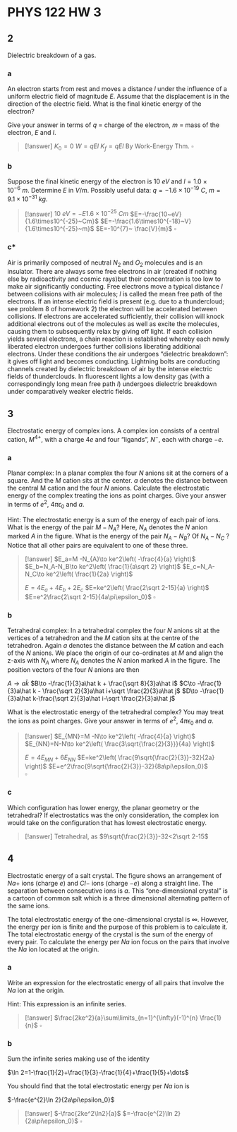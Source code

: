 # PHYS 122 HW 3
 
## 2

Dielectric breakdown of a gas.

### a

An electron starts from rest and moves a distance $l$ under the influence of a uniform electric field of magnitude $E$. Assume that the displacement is in the direction of the electric field. What is the final kinetic energy of the electron?

Give your answer in terms of $q$ = charge of the electron, $m$ = mass of the electron, $E$ and $l$.

> [!answer]
> $K_0=0$
> $W=qEl$
> $K_f=qEl$ By Work-Energy Thm.
> $\square$

### b

Suppose the final kinetic energy of the electron is $10~eV$ and $l=1.0\times10^{-6}~m$. Determine $E$ in $V/m$. Possibly useful data: $q=-1.6\times10^{-19}~C$, $m=9.1\times10^{-31}~kg$.

> [!answer]
> $10~eV=-E1.6\times10^{-25}~Cm$
> $E=-\frac{10~eV}{1.6\times10^{-25}~Cm}$
> $E=-\frac{1.6\times10^{-18}~V}{1.6\times10^{-25}~m}$
> $E=-10^{7}~ \frac{V}{m}$
> $\square$

### c*

Air is primarily composed of neutral $N_2$ and $O_2$ molecules and is an insulator. There are always some free electrons in air (created if nothing else by radioactivity and cosmic rays)but their concentration is too low to make air significantly conducting. Free electrons move a typical distance $l$ between collisions with air molecules; $l$ is called the mean free path of the electrons. If an intense electric field is present (e.g. due to a thundercloud; see problem 8 of homework 2) the electron will be accelerated between collisions. If electrons are accelerated sufficiently, their collision will knock additional electrons out of the molecules as well as excite the molecules, causing them to subsequently relax by giving off light. If each collision yields several electrons, a chain reaction is established whereby each newly liberated electron undergoes further collisions liberating additional electrons. Under these conditions the air undergoes “dielectric breakdown”: it gives off light and becomes conducting. Lightning bolts are conducting channels created by dielectric breakdown of air by the intense electric fields of thunderclouds. In fluorescent lights a low density gas (with a correspondingly long mean free path $l$) undergoes dielectric breakdown under comparatively weaker electric fields.

## 3

Electrostatic energy of complex ions. A complex ion consists of a central cation, $M^{4+}$, with a charge $4e$ and four “ligands”, $N^-$, each with charge $-e$.

### a

Planar complex: In a planar complex the four $N$ anions sit at the corners of a square. And the $M$ cation sits at the center. $a$ denotes the distance between the central M cation and the four $N$ anions. Calculate the electrostatic energy of the complex treating the ions as point charges. Give your answer in terms of $e^2$, $4\pi\epsilon_0$ and $a$.

Hint: The electrostatic energy is a sum of the energy of each pair of ions. What is the energy of the pair $M -N_A$? Here, $N_A$ denotes the $N$ anion marked $A$ in the figure. What is the energy of the pair $N_A-N_B$? Of $N_A-N_C$ ? Notice that all other pairs are equivalent to one of these three.

> [!answer]
> $E_a=M -N_{A}\to ke^2\left( -\frac{4}{a} \right)$
> $E_b=N_A-N_B\to ke^2\left( \frac{1}{a\sqrt 2} \right)$
> $E_c=N_A-N_C\to ke^2\left( \frac{1}{2a} \right)$
> 
> $E=4E_a+4E_b+2E_c$
> $E=ke^2\left( \frac{2\sqrt 2-15}{a} \right)$
> $E=e^2\frac{2\sqrt 2-15}{4a\pi\epsilon_0}$
> $\square$

### b

Tetrahedral complex: In a tetrahedral complex the four $N$ anions sit at the vertices of a tetrahedron and the $M$ cation sits at the centre of the tetrahedron. Again $a$ denotes the distance between the $M$ cation and each of the $N$ anions. We place the origin of our co-ordinates at $M$ and align the z-axis with $N_A$ where $N_A$ denotes the $N$ anion marked $A$ in the figure. The position vectors of the four $N$ anions are then

$A\to a\hat k$
$B\to -\frac{1}{3}a\hat k + \frac{\sqrt 8}{3}a\hat i$
$C\to -\frac{1}{3}a\hat k - \frac{\sqrt 2}{3}a\hat i+\sqrt \frac{2}{3}a\hat j$
$D\to -\frac{1}{3}a\hat k-\frac{\sqrt 2}{3}a\hat i-\sqrt \frac{2}{3}a\hat j$

What is the electrostatic energy of the tetrahedral complex? You may treat the ions as point charges. Give your answer in terms of $e^2$, $4\pi\epsilon_0$ and $a$.

> [!answer]
> $E_{MN}=M -N\to ke^2\left( -\frac{4}{a} \right)$
> $E_{NN}=N-N\to ke^2\left( \frac{3\sqrt{\frac{2}{3}}}{4a} \right)$
> 
> $E=4E_{MN}+6E_{NN}$
> $E=ke^2\left( \frac{9\sqrt{\frac{2}{3}}-32}{2a} \right)$
> $E=e^2\frac{9\sqrt{\frac{2}{3}}-32}{8a\pi\epsilon_0}$\
> $\square$

### c

Which configuration has lower energy, the planar geometry or the tetrahedral? If electrostatics was the only consideration, the complex ion would take on the configuration that has lowest electrostatic energy.

> [!answer]
> Tetrahedral, as $9\sqrt{\frac{2}{3}}-32<2\sqrt 2-15$

## 4

Electrostatic energy of a salt crystal. The figure shows an arrangement of $Na+$ ions (charge $e$) and $Cl-$ ions (charge $-e$) along a straight line. The separation between consecutive ions is $a$. This “one-dimensional crystal” is a cartoon of common salt which is a three dimensional alternating pattern of the same ions.

The total electrostatic energy of the one-dimensional crystal is $\infty$. However, the energy per ion is finite and the purpose of this problem is to calculate it. The total electrostatic energy of the crystal is the sum of the energy of every pair. To calculate the energy per $Na$ ion focus on the pairs that involve the $Na$ ion located at the origin.

### a

Write an expression for the electrostatic energy of all pairs that involve the $Na$ ion at the origin.

Hint: This expression is an infinite series.

> [!answer]
> $\frac{2ke^2}{a}\sum\limits_{n=1}^{\infty}(-1)^{n} \frac{1}{n}$
> $\square$

### b

Sum the infinite series making use of the identity

$\ln 2=1-\frac{1}{2}+\frac{1}{3}-\frac{1}{4}+\frac{1}{5}+\dots$

You should find that the total electrostatic energy per $Na$ ion is

$-\frac{e^{2}\ln 2}{2a\pi\epsilon_0}$

> [!answer]
> $-\frac{2ke^2\ln2}{a}$
> $=-\frac{e^{2}\ln 2}{2a\pi\epsilon_0}$
> $\square$
